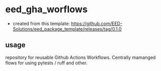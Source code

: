 # eed_gha_worflows

- created from this template: https://github.com/EED-Solutions/eed_package_template/releases/tag/0.1.0

## usage

repository for reusable Github Actions Workflows. Centrally mamanged flows for using pytests / ruff and other.
